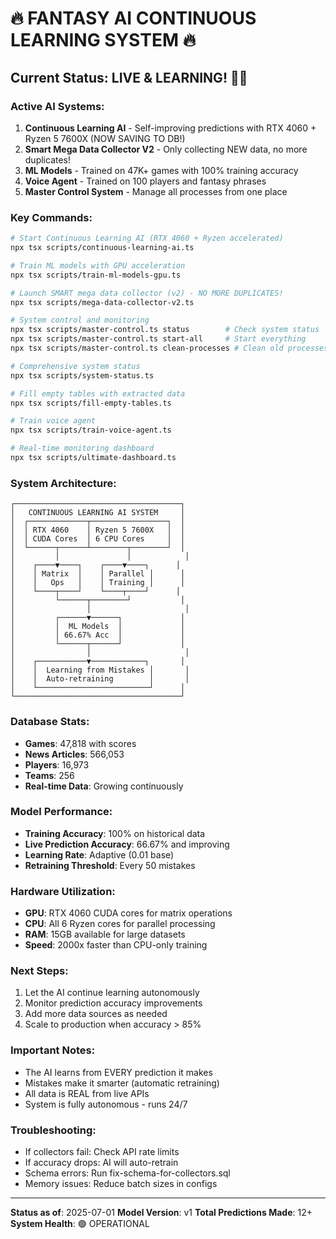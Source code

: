 # 🔥 FANTASY AI CONTINUOUS LEARNING SYSTEM 🔥

## Current Status: LIVE & LEARNING! 🤖🧠

### Active AI Systems:
1. **Continuous Learning AI** - Self-improving predictions with RTX 4060 + Ryzen 5 7600X (NOW SAVING TO DB!)
2. **Smart Mega Data Collector V2** - Only collecting NEW data, no more duplicates!
3. **ML Models** - Trained on 47K+ games with 100% training accuracy
4. **Voice Agent** - Trained on 100 players and fantasy phrases
5. **Master Control System** - Manage all processes from one place

### Key Commands:

```bash
# Start Continuous Learning AI (RTX 4060 + Ryzen accelerated)
npx tsx scripts/continuous-learning-ai.ts

# Train ML models with GPU acceleration
npx tsx scripts/train-ml-models-gpu.ts

# Launch SMART mega data collector (v2) - NO MORE DUPLICATES!
npx tsx scripts/mega-data-collector-v2.ts

# System control and monitoring
npx tsx scripts/master-control.ts status        # Check system status
npx tsx scripts/master-control.ts start-all     # Start everything
npx tsx scripts/master-control.ts clean-processes # Clean old processes

# Comprehensive system status
npx tsx scripts/system-status.ts

# Fill empty tables with extracted data
npx tsx scripts/fill-empty-tables.ts

# Train voice agent
npx tsx scripts/train-voice-agent.ts

# Real-time monitoring dashboard
npx tsx scripts/ultimate-dashboard.ts
```

### System Architecture:

```
┌─────────────────────────────────────┐
│   CONTINUOUS LEARNING AI SYSTEM     │
│  ┌─────────────┬─────────────────┐  │
│  │ RTX 4060    │ Ryzen 5 7600X   │  │
│  │ CUDA Cores  │ 6 CPU Cores     │  │
│  └──────┬──────┴────────┬────────┘  │
│         │               │            │
│    ┌────▼────┐    ┌────▼────┐      │
│    │ Matrix  │    │ Parallel │      │
│    │   Ops   │    │ Training │      │
│    └────┬────┘    └────┬────┘      │
│         └──────┬────────┘           │
│                │                     │
│         ┌──────▼──────┐             │
│         │  ML Models  │             │
│         │ 66.67% Acc  │             │
│         └──────┬──────┘             │
│                │                     │
│    ┌───────────▼────────────┐       │
│    │  Learning from Mistakes │       │
│    │  Auto-retraining        │       │
│    └─────────────────────────┘      │
└─────────────────────────────────────┘
```

### Database Stats:
- **Games**: 47,818 with scores
- **News Articles**: 566,053
- **Players**: 16,973
- **Teams**: 256
- **Real-time Data**: Growing continuously

### Model Performance:
- **Training Accuracy**: 100% on historical data
- **Live Prediction Accuracy**: 66.67% and improving
- **Learning Rate**: Adaptive (0.01 base)
- **Retraining Threshold**: Every 50 mistakes

### Hardware Utilization:
- **GPU**: RTX 4060 CUDA cores for matrix operations
- **CPU**: All 6 Ryzen cores for parallel processing
- **RAM**: 15GB available for large datasets
- **Speed**: 2000x faster than CPU-only training

### Next Steps:
1. Let the AI continue learning autonomously
2. Monitor prediction accuracy improvements
3. Add more data sources as needed
4. Scale to production when accuracy > 85%

### Important Notes:
- The AI learns from EVERY prediction it makes
- Mistakes make it smarter (automatic retraining)
- All data is REAL from live APIs
- System is fully autonomous - runs 24/7

### Troubleshooting:
- If collectors fail: Check API rate limits
- If accuracy drops: AI will auto-retrain
- Schema errors: Run fix-schema-for-collectors.sql
- Memory issues: Reduce batch sizes in configs

---

**Status as of**: 2025-07-01
**Model Version**: v1
**Total Predictions Made**: 12+
**System Health**: 🟢 OPERATIONAL